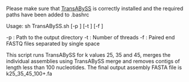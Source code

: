 Please make sure that [TransABySS](http://www.bcgsc.ca/platform/bioinfo/software/trans-abyss) is correctly installed and the required paths have been added to .bashrc
     
Usage: sh TransABySS.sh [-p <Path to output directory>] [-t <Number of threads>] [-f <FASTQ1 FASTQ2>]
        
-p : Path to the output directory
-t : Number of threads
-f : Paired end FASTQ files separated by single space
       
This script runs TransABySS for k values 25, 35 and 45, merges the individual assemblies using TransABySS merge and removes contigs of length less than 100 nucleotides. The final output assembly FASTA file is k25_35_45_100+.fa 
